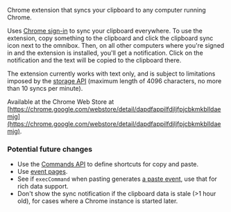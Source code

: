 Chrome extension that syncs your clipboard to any computer running Chrome.

Uses [Chrome sign-in](http://support.google.com/chrome/bin/answer.py?hl=en&answer=165139) to sync your clipboard everywhere. To use the extension, copy something to the clipboard and click the clipboard sync icon next to the omnibox. Then, on all other computers where you're signed in and the extension is installed, you'll get a notification. Click on the notification and the text will be copied to the clipboard there.

The extension currently works with text only, and is subject to limitations imposed by the [storage API](http://developer.chrome.com/extensions/storage.html) (maximum length of 4096 characters, no more than 10 syncs per minute).

Available at the Chrome Web Store at [https://chrome.google.com/webstore/detail/dapdfappilfdiljfpjcbkmkblldaemjg](https://chrome.google.com/webstore/detail/dapdfappilfdiljfpjcbkmkblldaemjg).

### Potential future changes

- Use the [Commands API](http://developer.chrome.com/trunk/extensions/commands.html) to define shortcuts for copy and paste.
- Use [event pages](http://developer.chrome.com/trunk/extensions/event_pages.html).
- See if `execCommand` when pasting generates [a paste event](http://dev.w3.org/2006/webapi/clipops/), use that for rich data support.
- Don't show the sync notification if the clipboard data is stale (>1 hour old), for cases where a Chrome instance is started later.